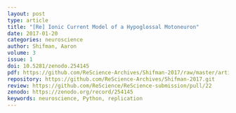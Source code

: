 ```yaml
---
layout: post
type: article
title: "[Re] Ionic Current Model of a Hypoglossal Motoneuron"
date: 2017-01-20
categories: neuroscience
author: Shifman, Aaron
volume: 3
issue: 1
doi: 10.5281/zenodo.254145
pdf: https://github.com/ReScience-Archives/Shifman-2017/raw/master/article/article.pdf
repository: https://github.com/ReScience-Archives/Shifman-2017.git
review: https://github.com/ReScience/ReScience-submission/pull/22
zenodo: https://zenodo.org/record/254145
keywords: neuroscience, Python, replication 
---
```

